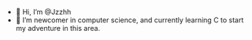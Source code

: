 - 👋 Hi, I’m @Jzzhh
- 🌱 I’m newcomer in computer science, and currently learning C to start my adventure in this area.

<!---
Jzzhh/Jzzhh is a ✨ special ✨ repository because its `README.md` (this file) appears on your GitHub profile.
You can click the Preview link to take a look at your changes.
--->
